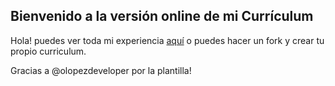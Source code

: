 ## Bienvenido a la versión online de mi Currículum 

Hola! puedes ver toda mi experiencia [aquí](https://gitmaor.github.io/gmoWeb/) o puedes hacer un fork y crear tu propio curriculum.

Gracias a @olopezdeveloper por la plantilla!
